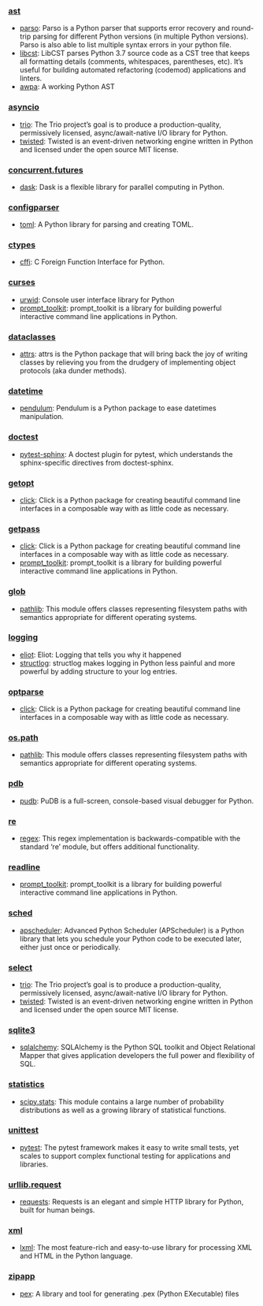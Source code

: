 ### [ast](https://docs.python.org/3/library/ast.html)
- [parso](https://parso.readthedocs.io/en/latest/): Parso is a Python parser that supports error recovery and round-trip parsing for different Python versions (in multiple Python versions). Parso is also able to list multiple syntax errors in your python file. 
- [libcst](https://libcst.readthedocs.io/en/latest/): LibCST parses Python 3.7 source code as a CST tree that keeps all formatting details (comments, whitespaces, parentheses, etc). It’s useful for building automated refactoring (codemod) applications and linters. 
- [awpa](https://github.com/pyga/awpa): A working Python AST 

### [asyncio](https://docs.python.org/3/library/asyncio.html)
- [trio](https://trio.readthedocs.io/en/stable/): The Trio project’s goal is to produce a production-quality, permissively licensed, async/await-native I/O library for Python. 
- [twisted](https://twistedmatrix.com/trac/): Twisted is an event-driven networking engine written in Python and licensed under the open source ​MIT license. 

### [concurrent.futures](https://docs.python.org/3/library/concurrent.futures.html)
- [dask](https://dask.readthedocs.io/en/latest/): Dask is a flexible library for parallel computing in Python. 

### [configparser](https://docs.python.org/3/library/configparser.html)
- [toml](https://pypi.org/project/toml/): A Python library for parsing and creating TOML. 

### [ctypes](https://docs.python.org/3/library/ctypes.html)
- [cffi](https://cffi.readthedocs.io/en/latest/): C Foreign Function Interface for Python. 

### [curses](https://docs.python.org/3/library/curses.html)
- [urwid](http://urwid.org/): Console user interface library for Python 
- [prompt_toolkit](https://github.com/prompt-toolkit/python-prompt-toolkit/): prompt_toolkit is a library for building powerful interactive command line applications in Python. 

### [dataclasses](https://docs.python.org/3/library/dataclasses.html)
- [attrs](http://www.attrs.org/en/stable/): attrs is the Python package that will bring back the joy of writing classes by relieving you from the drudgery of implementing object protocols (aka dunder methods). 

### [datetime](https://docs.python.org/3/library/datetime.html)
- [pendulum](https://pendulum.eustace.io): Pendulum is a Python package to ease datetimes manipulation. 

### [doctest](https://docs.python.org/3/library/doctest.html)
- [pytest-sphinx](https://github.com/thisch/pytest-sphinx): A doctest plugin for pytest, which understands the sphinx-specific directives from doctest-sphinx. 

### [getopt](https://docs.python.org/3/library/getopt.html)
- [click](https://click.palletsprojects.com/en/7.x/): Click is a Python package for creating beautiful command line interfaces in a composable way with as little code as necessary. 

### [getpass](https://docs.python.org/3/library/getpass.html)
- [click](https://click.palletsprojects.com/en/7.x/): Click is a Python package for creating beautiful command line interfaces in a composable way with as little code as necessary. 
- [prompt_toolkit](https://github.com/prompt-toolkit/python-prompt-toolkit/): prompt_toolkit is a library for building powerful interactive command line applications in Python. 

### [glob](https://docs.python.org/3/library/glob.html)
- [pathlib](https://docs.python.org/3/library/pathlib.html): This module offers classes representing filesystem paths with semantics appropriate for different operating systems. 

### [logging](https://docs.python.org/3/library/logging.html)
- [eliot](https://eliot.readthedocs.io/en/stable/): Eliot: Logging that tells you why it happened 
- [structlog](http://www.structlog.org/en/stable/): structlog makes logging in Python less painful and more powerful by adding structure to your log entries. 

### [optparse](https://docs.python.org/3/library/optparse.html)
- [click](https://click.palletsprojects.com/en/7.x/): Click is a Python package for creating beautiful command line interfaces in a composable way with as little code as necessary. 

### [os.path](https://docs.python.org/3/library/os.path.html)
- [pathlib](https://docs.python.org/3/library/pathlib.html): This module offers classes representing filesystem paths with semantics appropriate for different operating systems. 

### [pdb](https://docs.python.org/3/library/pdb.html)
- [pudb](https://github.com/inducer/pudb): PuDB is a full-screen, console-based visual debugger for Python. 

### [re](https://docs.python.org/3/library/re.html)
- [regex](https://pypi.org/project/regex/): This regex implementation is backwards-compatible with the standard ‘re’ module, but offers additional functionality. 

### [readline](https://docs.python.org/3/library/readline.html)
- [prompt_toolkit](https://github.com/prompt-toolkit/python-prompt-toolkit/): prompt_toolkit is a library for building powerful interactive command line applications in Python. 

### [sched](https://docs.python.org/3/library/sched.html)
- [apscheduler](https://apscheduler.readthedocs.io/en/latest/): Advanced Python Scheduler (APScheduler) is a Python library that lets you schedule your Python code to be executed later, either just once or periodically. 

### [select](https://docs.python.org/3/library/select.html)
- [trio](https://trio.readthedocs.io/en/stable/): The Trio project’s goal is to produce a production-quality, permissively licensed, async/await-native I/O library for Python. 
- [twisted](https://twistedmatrix.com/trac/): Twisted is an event-driven networking engine written in Python and licensed under the open source ​MIT license. 

### [sqlite3](https://docs.python.org/3/library/sqlite3.html)
- [sqlalchemy](https://www.sqlalchemy.org/): SQLAlchemy is the Python SQL toolkit and Object Relational Mapper that gives application developers the full power and flexibility of SQL. 

### [statistics](https://docs.python.org/3/library/statistics.html)
- [scipy.stats](https://docs.scipy.org/doc/scipy/reference/stats.html): This module contains a large number of probability distributions as well as a growing library of statistical functions. 

### [unittest](https://docs.python.org/3/library/unittest.html)
- [pytest](https://pytest.org/en/latest/): The pytest framework makes it easy to write small tests, yet scales to support complex functional testing for applications and libraries. 

### [urllib.request](https://docs.python.org/3/library/urllib.request.html)
- [requests](https://python-requests.org/en/master/): Requests is an elegant and simple HTTP library for Python, built for human beings. 

### [xml](https://docs.python.org/3/library/xml.html)
- [lxml](https://pypi.org/project/lxml/): The most feature-rich and easy-to-use library for processing XML and HTML in the Python language. 

### [zipapp](https://docs.python.org/3/library/zipapp.html)
- [pex](https://github.com/pantsbuild/pex/): A library and tool for generating .pex (Python EXecutable) files 
